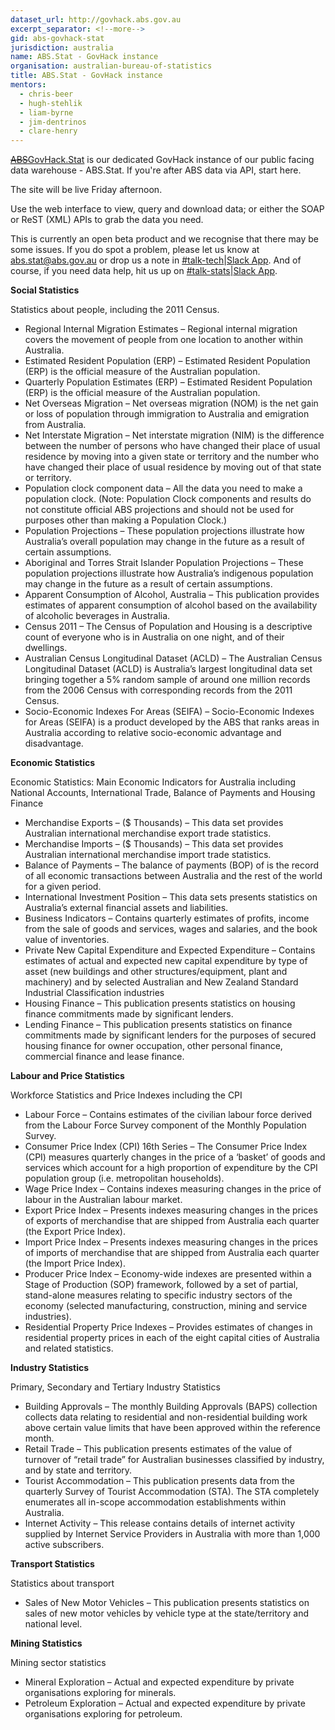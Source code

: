 ```yaml
---
dataset_url: http://govhack.abs.gov.au
excerpt_separator: <!--more-->
gid: abs-govhack-stat
jurisdiction: australia
name: ABS.Stat - GovHack instance
organisation: australian-bureau-of-statistics
title: ABS.Stat - GovHack instance
mentors:
  - chris-beer
  - hugh-stehlik
  - liam-byrne
  - jim-dentrinos
  - clare-henry
---
```


[~~ABS~~GovHack.Stat](govhack.abs.gov.au) is our dedicated GovHack instance of our public facing data warehouse - ABS.Stat. If you're after ABS data via API, start here.

<!--more-->

The site will be live Friday afternoon.

Use the web interface to view, query and download data; or either the SOAP or ReST (XML) APIs to grab the data you need.

This is currently an open beta product and we recognise that there may be some issues. If you do spot a problem, please let us know at abs.stat@abs.gov.au or drop us a note in [#talk-tech](https://govhackhq.slack.com/messages/talk-tech/details/)|[Slack App](slack://channel?id=C070GDDEC&team=7016354066). And of course, if you need data help, hit us up on [#talk-stats](https://govhackhq.slack.com/messages/talk-stats/details/)|[Slack App](slack://channel?id=C1VERC03U&team=7016354066).

**Social Statistics**

Statistics about people, including the 2011 Census.

* Regional Internal Migration Estimates – Regional internal migration covers the movement of people from one location to another within Australia.
* Estimated Resident Population (ERP) – Estimated Resident Population (ERP) is the official measure of the Australian population.
* Quarterly Population Estimates (ERP) – Estimated Resident Population (ERP) is the official measure of the Australian population.
* Net Overseas Migration – Net overseas migration (NOM) is the net gain or loss of population through immigration to Australia and emigration from Australia.
* Net Interstate Migration – Net interstate migration (NIM) is the difference between the number of persons who have changed their place of usual residence by moving into a given state or territory and the number who have changed their place of usual residence by moving out of that state or territory.
* Population clock component data – All the data you need to make a population clock. (Note: Population Clock components and results do not constitute official ABS projections and should not be used for purposes other than making a Population Clock.)
* Population Projections – These population projections illustrate how Australia’s overall population may change in the future as a result of certain assumptions.
* Aboriginal and Torres Strait Islander Population Projections – These population projections illustrate how Australia’s indigenous population may change in the future as a result of certain assumptions.
* Apparent Consumption of Alcohol, Australia – This publication provides estimates of apparent consumption of alcohol based on the availability of alcoholic beverages in Australia.
* Census 2011 – The Census of Population and Housing is a descriptive count of everyone who is in Australia on one night, and of their dwellings.
* Australian Census Longitudinal Dataset (ACLD) – The Australian Census Longitudinal Dataset (ACLD) is Australia’s largest longitudinal data set bringing together a 5% random sample of around one million records from the 2006 Census with corresponding records from the 2011 Census.
* Socio-Economic Indexes For Areas (SEIFA) – Socio-Economic Indexes for Areas (SEIFA) is a product developed by the ABS that ranks areas in Australia according to relative socio-economic advantage and disadvantage.

**Economic Statistics**

Economic Statistics: Main Economic Indicators for Australia including National Accounts, International Trade, Balance of Payments and Housing Finance

* Merchandise Exports – ($ Thousands) – This data set provides Australian international merchandise export trade statistics.
* Merchandise Imports – ($ Thousands) – This data set provides Australian international merchandise import trade statistics.
* Balance of Payments – The balance of payments (BOP) of is the record of all economic transactions between Australia and the rest of the world for a given period.
* International Investment Position – This data sets presents statistics on Australia’s external financial assets and liabilities.
* Business Indicators – Contains quarterly estimates of profits, income from the sale of goods and services, wages and salaries, and the book value of inventories.
* Private New Capital Expenditure and Expected Expenditure – Contains estimates of actual and expected new capital expenditure by type of asset (new buildings and other structures/equipment, plant and machinery) and by selected Australian and New Zealand Standard Industrial Classification industries
* Housing Finance – This publication presents statistics on housing finance commitments made by significant lenders.
* Lending Finance – This publication presents statistics on finance commitments made by significant lenders for the purposes of secured housing finance for owner occupation, other personal finance, commercial finance and lease finance.

**Labour and Price Statistics**

Workforce Statistics and Price Indexes including the CPI

* Labour Force – Contains estimates of the civilian labour force derived from the Labour Force Survey component of the Monthly Population Survey.
* Consumer Price Index (CPI) 16th Series – The Consumer Price Index (CPI) measures quarterly changes in the price of a ‘basket’ of goods and services which account for a high proportion of expenditure by the CPI population group (i.e. metropolitan households).
* Wage Price Index – Contains indexes measuring changes in the price of labour in the Australian labour market.
* Export Price Index – Presents indexes measuring changes in the prices of exports of merchandise that are shipped from Australia each quarter (the Export Price Index).
* Import Price Index – Presents indexes measuring changes in the prices of imports of merchandise that are shipped from Australia each quarter (the Import Price Index).
* Producer Price Index – Economy-wide indexes are presented within a Stage of Production (SOP) framework, followed by a set of partial, stand-alone measures relating to specific industry sectors of the economy (selected manufacturing, construction, mining and service industries).
* Residential Property Price Indexes – Provides estimates of changes in residential property prices in each of the eight capital cities of Australia and related statistics.

**Industry Statistics**

Primary, Secondary and Tertiary Industry Statistics

* Building Approvals – The monthly Building Approvals (BAPS) collection collects data relating to residential and non-residential building work above certain value limits that have been approved within the reference month.
* Retail Trade – This publication presents estimates of the value of turnover of “retail trade” for Australian businesses classified by industry, and by state and territory.
* Tourist Accommodation – This publication presents data from the quarterly Survey of Tourist Accommodation (STA). The STA completely enumerates all in-scope accommodation establishments within Australia.
* Internet Activity – This release contains details of internet activity supplied by Internet Service Providers in Australia with more than 1,000 active subscribers.

**Transport Statistics**

Statistics about transport

* Sales of New Motor Vehicles – This publication presents statistics on sales of new motor vehicles by vehicle type at the state/territory and national level.

**Mining Statistics**

Mining sector statistics

* Mineral Exploration – Actual and expected expenditure by private organisations exploring for minerals.
* Petroleum Exploration – Actual and expected expenditure by private organisations exploring for petroleum.

